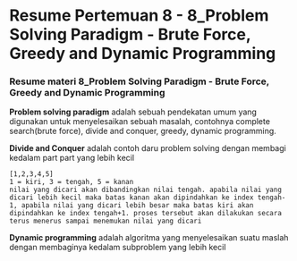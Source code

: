# Resume Pertemuan 8 - 8_Problem Solving Paradigm - Brute Force, Greedy and Dynamic Programming

### Resume materi 8_Problem Solving Paradigm - Brute Force, Greedy and Dynamic Programming

**Problem solving paradigm** adalah sebuah pendekatan umum yang digunakan untuk menyelesaikan sebuah masalah, contohnya complete search(brute force), divide and conquer, greedy, dynamic programming.


**Divide and Conquer** adalah contoh daru problem solving dengan membagi kedalam part part yang lebih kecil
```
[1,2,3,4,5]
1 = kiri, 3 = tengah, 5 = kanan
nilai yang dicari akan dibandingkan nilai tengah. apabila nilai yang dicari lebih kecil maka batas kanan akan dipindahkan ke index tengah-1, apabila nilai yang dicari lebih besar maka batas kiri akan dipindahkan ke index tengah+1. proses tersebut akan dilakukan secara terus menerus sampai menemukan nilai yang dicari
```

**Dynamic programming** adalah algoritma yang menyelesaikan suatu maslah dengan membaginya kedalam subproblem yang lebih kecil



